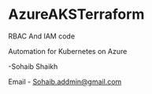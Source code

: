 # AzureAKSTerraform
RBAC And IAM code 

Automation for Kubernetes on Azure

-Sohaib Shaikh

Email - Sohaib.addmin@gmail.com
